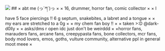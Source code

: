 <img src="![IMG-7109.png]">
## × abt me (っ´ཀ`)っ ×
× 16, drummer, horror fan, comic collector ×
× I have 5 face piercings !! 6 g septum, snakebites, a labret and a tongue × 
× my ears are stretched to a 0g ×
× my chem fan boy !! ×
× taken >:D @dark-d0lly ×
× asks/dms r open idc just don't be weirddd ×
×horror fans, marauders fans, arcane fans, creepypasta fans, bone collectors, mcr fans, body mod lovers, emos, goths, vulture community, alternative ppl in general moot meee ×
